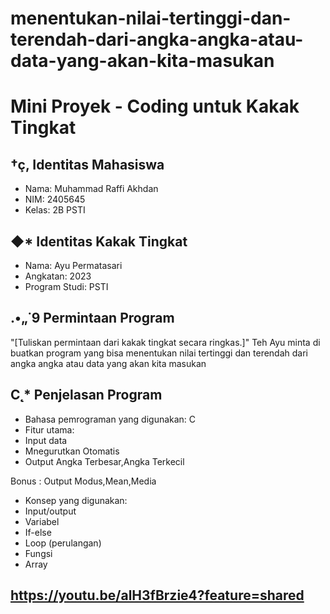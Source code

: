 # menentukan-nilai-tertinggi-dan-terendah-dari-angka-angka-atau-data-yang-akan-kita-masukan

# Mini Proyek - Coding untuk Kakak Tingkat

## †ç, Identitas Mahasiswa
-	Nama: Muhammad Raffi Akhdan
-	NIM:  2405645
-	Kelas: 2B PSTI

## ◆*   Identitas Kakak Tingkat
-	Nama: Ayu Permatasari
-	Angkatan: 2023
-	Program Studi: PSTI

## .•„˙9 Permintaan Program
"[Tuliskan permintaan dari kakak tingkat secara ringkas.]"
Teh Ayu minta di buatkan program yang bisa menentukan nilai tertinggi dan terendah dari angka angka atau data yang akan kita masukan

## C˛* Penjelasan Program
-	Bahasa pemrograman yang digunakan: C
-	Fitur utama:
-	Input data 
-	Mnegurutkan Otomatis
-	Output Angka Terbesar,Angka Terkecil

Bonus :
Output Modus,Mean,Media

-	Konsep yang digunakan:
-	Input/output
-	Variabel
-	If-else
-	Loop (perulangan)
-	Fungsi
-	Array

## https://youtu.be/alH3fBrzie4?feature=shared
